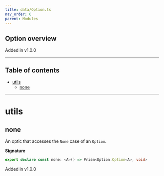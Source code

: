 ```yaml
---
title: data/Option.ts
nav_order: 6
parent: Modules
---
```


## Option overview

Added in v1.0.0

---

<h2 class="text-delta">Table of contents</h2>

- [utils](#utils)
  - [none](#none)

---

# utils

## none

An optic that accesses the `None` case of an `Option`.

**Signature**

```ts
export declare const none: <A>() => Prism<Option.Option<A>, void>
```

Added in v1.0.0

